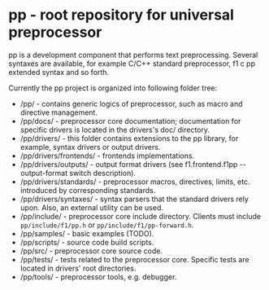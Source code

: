 pp - root repository for universal preprocessor
================================================

pp is a development component that performs text preprocessing. Several syntaxes are available, for example C/C++ standard preprocessor, f1 c pp extended syntax and so forth.

Currently the pp project is organized into following folder tree:
- /pp/ - contains generic logics of preprocessor, such as macro and directive management.
- /pp/docs/ - preprocessor core documentation; documentation for specific drivers is located in the drivers's doc/ directory.
- /pp/drivers/ - this folder contains extensions to the pp library, for example, syntax drivers or output drivers.
- /pp/drivers/frontends/ - frontends implementations.
- /pp/drivers/outputs/ - output format drivers (see f1.frontend.f1pp --output-format switch description).
- /pp/drivers/standards/ - preprocessor macros, directives, limits, etc. introduced by corresponding standards.
- /pp/drivers/syntaxes/ - syntax parsers that the standard drivers rely upon. Also, an external utility can be used.
- /pp/include/ - preprocessor core include directory. Clients must include `pp/include/f1/pp.h` or `pp/include/f1/pp-forward.h`.
- /pp/samples/ - basic examples (TODO).
- /pp/scripts/ - source code build scripts.
- /pp/src/ - preprocessor core source code.
- /pp/tests/ - tests related to the preprocessor core. Specific tests are located in drivers' root directories.
- /pp/tools/ - preprocessor tools, e.g. debugger.


